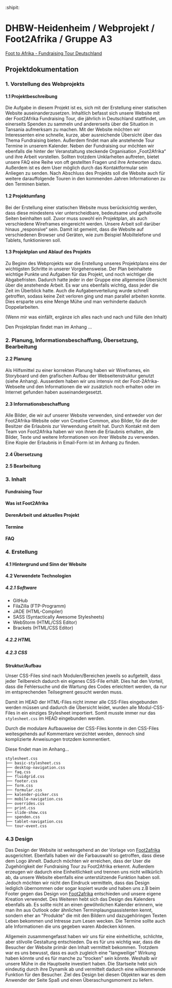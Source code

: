 :shipit:
# DHBW-Heidenheim / Webprojekt / Foot2Afrika / Gruppe A3

[Foot to Afrika - Fundraising Tour Deutschland](http://www.wwi16a3.projekt.dhbw-heidenheim.de/)

## Projektdokumentation

###   1.  Vorstellung des Webprojekts
####  1.1 Projektbeschreibung

Die Aufgabe in diesem Projekt ist es, sich mit der Erstellung einer statischen Website auseinanderzusetzen. 
Inhaltlich befasst sich unsere Website mit der Foot2Afrika Fundraising Tour, die jährlich in Deutschland stattfindet, um einerseits Spenden zu sammeln und andererseits über die Situation in Tansania aufmerksam zu machen.
Mit der Website möchten wir Interessenten eine schnelle, kurze, aber ausreichende Übersicht über das Thema Fundraising bieten. Außerdem findet man alle anstehende Tour Termine in unserem Kalender. 
Neben der Fundraising our möchten wir ebenfalls die hinter der Veranstaltung steckende Organisation „Foot2Afrika“ und ihre Arbeit vorstellen.
Sollten trotzdem Unklarheiten auftreten, bietet unsere FAQ eine Reihe von oft gestellten Fragen und ihre Antworten dazu. Außerdem ist es dem User möglich durch das Kontaktformular sein Anliegen zu senden.
Nach Abschluss des Projekts soll die Website auch für weitere darauffolgende Touren in den kommenden Jahren Informationen zu den Terminen bieten.

####  1.2 Projektumfang

Bei der Erstellung einer statischen Website muss berücksichtig werden, dass diese mindestens vier unterscheidbare, bedeutsame und gehaltvolle Seiten beinhalten soll. 
Zuvor muss sowohl ein Projektplan, als auch verschiedene Wireframes eingereicht werden.
Unsere Arbeit soll darüber hinaus „responsive“ sein. Damit ist gemeint, dass die Website auf verschiedenen Browser und Geräten, wie zum Beispiel Mobiltelefone und Tablets, funktionieren soll.

####  1.3 Projektplan und Ablauf des Projekts

Zu Beginn des Webprojekts war die Erstellung unseres Projektplans eins der wichtigsten Schritte in unserer  Vorgehensweise. Der Plan beinhaltete wichtige Punkte und Aufgaben für das Projekt, und noch wichtiger die Abgabefristen. Dadurch hatte jeder in der Gruppe eine allgemeine Übersicht über die anstehende Arbeit. Es war uns ebenfalls wichtig, dass jeder die Zeit im Überblick hatte. Auch die Aufgabenverteilung wurde schnell getroffen, sodass keine Zeit verloren ging und man parallel arbeiten konnte. Dies ersparte uns eine Menge Mühe und man verhinderte dadurch Doppelarbeiten.

(Wenn mir was einfällt, ergänze ich alles nach und nach und fülle den Inhalt)

Den Projektplan findet man im Anhang …

###   2.  Planung, Informationsbeschaffung, Übersetzung, Bearbeitung
####  2.2 Planung

Als Hilfsmittel zu einer korrekten Planung haben wir Wireframes, ein Storyboard und den grafischen Aufbau der Webseitenstruktur genutzt (siehe Anhang). Ausserdem haben wir uns intensiv mit der Foot-2Afrika-Webseite und den Informationen die wir zusätzlich noch erhalten oder im Internet gefunden haben auseinandergesetzt.   
####  2.3 Informationsbeschaffung

Alle Bilder, die wir auf unserer Website verwenden, sind entweder von der Foot2Afrika-Website oder von Creative Common, also Bilder, für die der Besitzer die Erlaubnis zur Verwendung erteilt hat. Durch Kontakt mit dem Team von Foot2Afrika haben wir von ihnen die Erlaubnis erhalten, alle Bilder, Texte und weitere Informationen von ihrer Website zu verwenden. Eine Kopie der Erlaubnis in Email-Form ist im Anhang zu finden.

####  2.4 Übersetzung
####  2.5 Bearbeitung

###   3. Inhalt
####  Fundraising Tour
####  Was ist Foot2Afrika
####  DerenArbeit und aktuelles Projekt
####  Termine 
####  FAQ

###   4.    Erstellung
####  4.1   Hintergrund und Sinn der Website
####  4.2   Verwendete Technologien
##### 4.2.1 Software

- GitHub  
- FilaZilla (FTP-Programm)
- JADE  (HTML-Compiler)
- SASS  (Syntactically Awesome Stylesheets)
- WebStorm  (HTML/CSS Editor)
- Brackets  (HTML/CSS Editor)

##### 4.2.2 HTML
##### 4.2.3 CSS

**Struktur/Aufbau**

Unser CSS-Files sind nach Modulen/Bereichen jeweils so aufgeteilt, dass jeder Teilbereich dadurch ein eigenes CSS-File erhält. Dies hat den Vorteil, dass die Fehlersuche und die Wartung des Codes erleichtert werden, da nur im entsprechenden Teilsegment gesucht werden muss.

Damit im HEAD der HTML-Files nicht immer alle CSS-Files eingebunden werden müssen und dadurch die Übersicht leidet, wurden alle Modul-CSS-Files in ein einziges Stylesheet importiert. Somit musste immer nur das `stylesheet.css` im HEAD eingebunden werden.

Durch die modulare Aufbauweise der CSS-Files konnte in den CSS-Files weitesgehends auf Kommentare verzichtet werden, dennoch sind komplizierte Anweisungen trotzdem kommentiert.

Diese findet man im Anhang...

```
stylesheet.css
├── basic-stylesheet.css
├── desktop-navigation.css
├── faq.css
├── fluidgrid.css
├── footer.css
├── form.css
├── formular.css
├── kalender-picker.css
├── mobile-navigation.css
├── overrides.css
├── print.css
├── slide-show.css
├── spenden.css
├── tablet-navigation.css
└── tour-event.css
```

### 4.3 Design

Das Design der Website ist weitesgehend an der Vorlage von [Foot2afrika](http://www.foot2afrika.com/) ausgerichtet. Ebenfalls haben wir die Farbauswahl so getroffen, dass diese dem Logo ähnelt. Dadurch möchten wir erreichen, dass der User die Zugehörigkeit der Fundraising Tour zu Foot2Afrika erkennt. Außerdem erzeugen wir dadurch eine Einheitlichkeit und trennen uns nicht willkürlich ab, da unsere Website ebenfalls eine unterstützende Funktion haben soll.
Jedoch möchten wir nicht den Eindruck vermitteln, dass das Design lediglich übernommen oder sogar kopiert wurde und haben uns z.B beim Footer gegen das Design von [Foot2afrika](http://www.foot2afrika.com/) entschieden und unsere eigene Kreation verwendet. 
Des Weiteren hebt sich das Design des Kalenders ebenfalls ab. Es sollte nicht an einen gewöhnlichen Kalender erinnern, wie man ihn aus Outlook oder ähnlichen Terminplaungsassistenten kennt, sondern eher an "Produkte" die mit den Bildern und dazugehöringen Texten Leben bekommen und Intresse zum Lesen wecken. Die Termine sollte auch alle Informationen die uns gegeben waren Abdecken können.

Allgemein zusammengefasst haben wir uns für eine einheitliche, schlichte, aber stilvolle Gestaltung entschieden. Da es für uns wichtig war, dass die Besucher der Website primär den Inhalt vermittelt bekommen. Trotzdem war es uns bewusst, dass es auch zugleich eine "langweilige" Wirkung haben könnte und es für manche zu "trocken" sein könnte. Weshalb wir unsere Mühe in die Hauptseite investiert haben.
Die Startseite hebt sich eindeutig durch ihre Dynamik ab und vermittelt dadurch eine willkommende Funktion für den Besucher.
Ziel des Design bei diesen Objekten war es dem Anwender der Seite Spaß und einen Überaschungsmoment zu liefern. 


